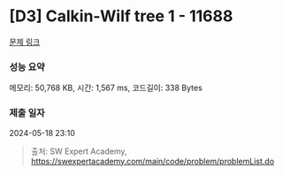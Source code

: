 # [D3] Calkin-Wilf tree 1 - 11688 

[문제 링크](https://swexpertacademy.com/main/code/problem/problemDetail.do?contestProbId=AXgZSOn6ApIDFASW) 

### 성능 요약

메모리: 50,768 KB, 시간: 1,567 ms, 코드길이: 338 Bytes

### 제출 일자

2024-05-18 23:10



> 출처: SW Expert Academy, https://swexpertacademy.com/main/code/problem/problemList.do